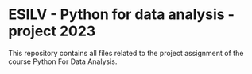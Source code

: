# ESILV - Python for data analysis - project 2023
This repository contains all files related to the project assignment of the course Python For Data Analysis.
